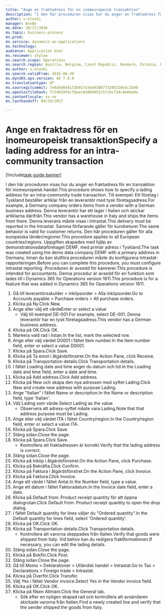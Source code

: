 ```yaml
--- 
title: "Ange en fraktadress för en inomeuropeisk transaktion"
description: "I den här proceduren visas hur du anger en fraktadress för en transaktion för inomeuropeisk handel."
author: v-oloski
manager: AnnBe
ms.date: 10/27/2016
ms.topic: business-process
ms.prod: 
ms.service: dynamics-ax-applications
ms.technology: 
audience: Application User
ms.reviewer: shylaw
ms.search.scope: Operations
ms.search.region: Austria, Belgium, Czech Republic, Denmark, Estonia, Finland, France, Germany, Hungary, Ireland, Italy, Latvia, Lithuania, Netherlands, Poland, Spain, Sweden, United Kingdom
ms.author: v-oloski
ms.search.validFrom: 2016-06-30
ms.dyn365.ops.version: AX 7.0.0
ms.translationtype: HT
ms.sourcegitcommit: 7e0a5d044133b917a3eb9386773205218e5c1b40
ms.openlocfilehash: fc54b59f6cf8aec8d489955c57cbcf34c4e6be0a
ms.contentlocale: sv-se
ms.lasthandoff: 09/29/2017

---
```

# <a name="specify-a-lading-address-for-an-intra-community-transaction"></a><span data-ttu-id="4992c-103">Ange en fraktadress för en inomeuropeisk transaktion</span><span class="sxs-lookup"><span data-stu-id="4992c-103">Specify a lading address for an intra-community transaction</span></span>

[!include[task guide banner](../../includes/task-guide-banner.md)]

<span data-ttu-id="4992c-104">I den här proceduren visas hur du anger en fraktadress för en transaktion för inomeuropeisk handel.</span><span class="sxs-lookup"><span data-stu-id="4992c-104">This procedure shows how to specify a lading address for an intra-community trade transaction.</span></span> <span data-ttu-id="4992c-105">Till exempel: Ett företag i Tyskland beställer artiklar från en leverantör med tysk företagsadress.</span><span class="sxs-lookup"><span data-stu-id="4992c-105">For example, a Germany company orders items from a vendor with a German business address.</span></span> <span data-ttu-id="4992c-106">Denna leverantör har ett lager i Italien och skickar artiklarna därifrån.</span><span class="sxs-lookup"><span data-stu-id="4992c-106">This vendor has a warehouse in Italy and ships the items from there.</span></span> <span data-ttu-id="4992c-107">Denna leverans måste visas i Intrastat.</span><span class="sxs-lookup"><span data-stu-id="4992c-107">This delivery must be reported in the Intrastat.</span></span> <span data-ttu-id="4992c-108">Samma förfarande gäller för kundreturer.</span><span class="sxs-lookup"><span data-stu-id="4992c-108">The same behavior is valid for customer returns.</span></span>
<span data-ttu-id="4992c-109">Den här proceduren gäller för alla europeiska länder/regioner.</span><span class="sxs-lookup"><span data-stu-id="4992c-109">This procedure applies to all European countries/regions.</span></span> <span data-ttu-id="4992c-110">Uppgiften skapades med hjälp av demonstrationsdataföretaget DEMF, med primär adress i Tyskland.</span><span class="sxs-lookup"><span data-stu-id="4992c-110">The task was created using the demo data company DEMF with a primary address in Germany.</span></span> <span data-ttu-id="4992c-111">Innan du kan slutföra proceduren måste du konfigurera Intrastat-rapporteringen.</span><span class="sxs-lookup"><span data-stu-id="4992c-111">Before you can complete this procedure, you must configure Intrastat reporting.</span></span> <span data-ttu-id="4992c-112">Proceduren är avsedd för kamrerer.</span><span class="sxs-lookup"><span data-stu-id="4992c-112">This procedure is intended for accountants.</span></span> <span data-ttu-id="4992c-113">Denna procedur är avsedd för en funktion som lades till i Dynamics 365 for Operations version 1611.</span><span class="sxs-lookup"><span data-stu-id="4992c-113">This procedure is for a feature that was added in Dynamics 365 for Operations version 1611.</span></span>

1. <span data-ttu-id="4992c-114">Gå till leverantörsskulder > inköpsorder > Alla inköpsorder.</span><span class="sxs-lookup"><span data-stu-id="4992c-114">Go to Accounts payable > Purchase orders > All purchase orders.</span></span>
2. <span data-ttu-id="4992c-115">Klicka på Ny.</span><span class="sxs-lookup"><span data-stu-id="4992c-115">Click New.</span></span>
3. <span data-ttu-id="4992c-116">Ange eller välj ett värde</span><span class="sxs-lookup"><span data-stu-id="4992c-116">Enter or select a value</span></span>
    * <span data-ttu-id="4992c-117">Välj till exempel DE-001.</span><span class="sxs-lookup"><span data-stu-id="4992c-117">For example, select DE-001.</span></span> <span data-ttu-id="4992c-118">Denna leverantör har en tysk företagsadress.</span><span class="sxs-lookup"><span data-stu-id="4992c-118">This vendor has a German business address.</span></span>  
4. <span data-ttu-id="4992c-119">Klicka på OK.</span><span class="sxs-lookup"><span data-stu-id="4992c-119">Click OK.</span></span>
5. <span data-ttu-id="4992c-120">Markera vald rad i listan.</span><span class="sxs-lookup"><span data-stu-id="4992c-120">In the list, mark the selected row.</span></span>
6. <span data-ttu-id="4992c-121">Ange eller välj värdet D0001 i fältet Item number.</span><span class="sxs-lookup"><span data-stu-id="4992c-121">In the Item number field, enter or select a value D0001.</span></span>
7. <span data-ttu-id="4992c-122">Klicka på Spara.</span><span class="sxs-lookup"><span data-stu-id="4992c-122">Click Save.</span></span>
8. <span data-ttu-id="4992c-123">Klicka på Ta emot i åtgärdsfönstret.</span><span class="sxs-lookup"><span data-stu-id="4992c-123">On the Action Pane, click Receive.</span></span>
9. <span data-ttu-id="4992c-124">Klicka på Transportation details.</span><span class="sxs-lookup"><span data-stu-id="4992c-124">Click Transportation details.</span></span>
10. <span data-ttu-id="4992c-125">I fältet Loading date and time anger du datum och tid.</span><span class="sxs-lookup"><span data-stu-id="4992c-125">In the Loading date and time field, enter a date and time.</span></span>
11. <span data-ttu-id="4992c-126">Klicka på Add address.</span><span class="sxs-lookup"><span data-stu-id="4992c-126">Click Add address.</span></span>
12. <span data-ttu-id="4992c-127">Klicka på New och skapa den nya adressen med syftet Lading.</span><span class="sxs-lookup"><span data-stu-id="4992c-127">Click New and create new address with purpose Lading.</span></span>
13. <span data-ttu-id="4992c-128">Ange "Italian" i fältet Name or description.</span><span class="sxs-lookup"><span data-stu-id="4992c-128">In the Name or description field, type 'Italian'.</span></span>
14. <span data-ttu-id="4992c-129">Välj Lading som värde.</span><span class="sxs-lookup"><span data-stu-id="4992c-129">Select Lading as the value.</span></span>
    * <span data-ttu-id="4992c-130">Observera att adress-syftet måste vara Lading.</span><span class="sxs-lookup"><span data-stu-id="4992c-130">Note that that address purpose must be Lading.</span></span>  
15. <span data-ttu-id="4992c-131">Ange eller välj värdet ITA i fältet Country/region.</span><span class="sxs-lookup"><span data-stu-id="4992c-131">In the Country/region field, enter or select a value ITA.</span></span>
16. <span data-ttu-id="4992c-132">Klicka på Spara.</span><span class="sxs-lookup"><span data-stu-id="4992c-132">Click Save.</span></span>
17. <span data-ttu-id="4992c-133">Stäng sidan.</span><span class="sxs-lookup"><span data-stu-id="4992c-133">Close the page.</span></span>
18. <span data-ttu-id="4992c-134">Klicka på Spara.</span><span class="sxs-lookup"><span data-stu-id="4992c-134">Click Save.</span></span>
    * <span data-ttu-id="4992c-135">Kontrollera att fraktadressen är korrekt.</span><span class="sxs-lookup"><span data-stu-id="4992c-135">Verify that the lading address is correct.</span></span>  
19. <span data-ttu-id="4992c-136">Stäng sidan.</span><span class="sxs-lookup"><span data-stu-id="4992c-136">Close the page.</span></span>
20. <span data-ttu-id="4992c-137">Klicka på Inköp i åtgärdsfönstret.</span><span class="sxs-lookup"><span data-stu-id="4992c-137">On the Action Pane, click Purchase.</span></span>
21. <span data-ttu-id="4992c-138">Klicka på Bekräfta.</span><span class="sxs-lookup"><span data-stu-id="4992c-138">Click Confirm.</span></span>
22. <span data-ttu-id="4992c-139">Klicka på Faktura i åtgärdsfönstret.</span><span class="sxs-lookup"><span data-stu-id="4992c-139">On the Action Pane, click Invoice.</span></span>
23. <span data-ttu-id="4992c-140">Klicka på Faktura.</span><span class="sxs-lookup"><span data-stu-id="4992c-140">Click Invoice.</span></span>
24. <span data-ttu-id="4992c-141">Ange ett värde i fältet Antal.</span><span class="sxs-lookup"><span data-stu-id="4992c-141">In the Number field, type a value.</span></span>
25. <span data-ttu-id="4992c-142">Ange ett datum i fältet Fakturadatum.</span><span class="sxs-lookup"><span data-stu-id="4992c-142">In the Invoice date field, enter a date.</span></span>
26. <span data-ttu-id="4992c-143">Klicka på Default from: Product receipt quantity för att öppna dialogrutan.</span><span class="sxs-lookup"><span data-stu-id="4992c-143">Click Default from: Product receipt quantity to open the drop dialog.</span></span>
27. <span data-ttu-id="4992c-144">I fältet Default quantity for lines väljer du "Ordered quantity".</span><span class="sxs-lookup"><span data-stu-id="4992c-144">In the Default quantity for lines field, select 'Ordered quantity'.</span></span>
28. <span data-ttu-id="4992c-145">Klicka på OK.</span><span class="sxs-lookup"><span data-stu-id="4992c-145">Click OK.</span></span>
29. <span data-ttu-id="4992c-146">Klicka på Transportation details.</span><span class="sxs-lookup"><span data-stu-id="4992c-146">Click Transportation details.</span></span>
    * <span data-ttu-id="4992c-147">Kontrollera att varorna skeppades från Italien.</span><span class="sxs-lookup"><span data-stu-id="4992c-147">Verify that goods were shipped from Italy.</span></span> <span data-ttu-id="4992c-148">Vid behov kan du redigera fraktformationen.</span><span class="sxs-lookup"><span data-stu-id="4992c-148">If necessary, you can edit the lading details.</span></span>  
30. <span data-ttu-id="4992c-149">Stäng sidan.</span><span class="sxs-lookup"><span data-stu-id="4992c-149">Close the page.</span></span>
31. <span data-ttu-id="4992c-150">Klicka på Bokför.</span><span class="sxs-lookup"><span data-stu-id="4992c-150">Click Post.</span></span>
32. <span data-ttu-id="4992c-151">Stäng sidan.</span><span class="sxs-lookup"><span data-stu-id="4992c-151">Close the page.</span></span>
33. <span data-ttu-id="4992c-152">Gå till Moms > Deklarationer > Utländsk handel > Intrastat.</span><span class="sxs-lookup"><span data-stu-id="4992c-152">Go to Tax > Declarations > Foreign trade > Intrastat.</span></span>
34. <span data-ttu-id="4992c-153">Klicka på Överför.</span><span class="sxs-lookup"><span data-stu-id="4992c-153">Click Transfer.</span></span>
35. <span data-ttu-id="4992c-154">Välj Yes i fältet Vendor invoice.</span><span class="sxs-lookup"><span data-stu-id="4992c-154">Select Yes in the Vendor invoice field.</span></span>
36. <span data-ttu-id="4992c-155">Klicka på OK.</span><span class="sxs-lookup"><span data-stu-id="4992c-155">Click OK.</span></span>
37. <span data-ttu-id="4992c-156">Klicka på fliken Allmänt.</span><span class="sxs-lookup"><span data-stu-id="4992c-156">Click the General tab.</span></span>
    * <span data-ttu-id="4992c-157">Sök efter en nyligen skapad rad och kontrollera att avsändaren skickade varorna från Italien.</span><span class="sxs-lookup"><span data-stu-id="4992c-157">Find a newly created line and verify that the sender shipped the goods from Italy.</span></span>  


